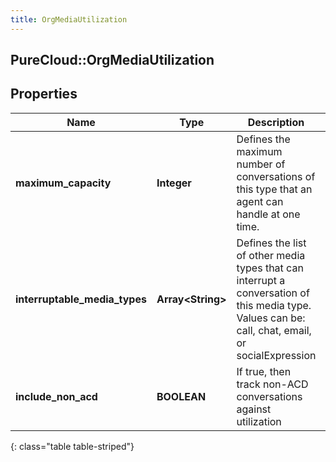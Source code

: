 ```yaml
---
title: OrgMediaUtilization
---
```

## PureCloud::OrgMediaUtilization

## Properties

|Name | Type | Description | Notes|
|------------ | ------------- | ------------- | -------------|
| **maximum_capacity** | **Integer** | Defines the maximum number of conversations of this type that an agent can handle at one time. | [optional] |
| **interruptable_media_types** | **Array&lt;String&gt;** | Defines the list of other media types that can interrupt a conversation of this media type.  Values can be: call, chat, email, or socialExpression | [optional] |
| **include_non_acd** | **BOOLEAN** | If true, then track non-ACD conversations against utilization | [optional] |
{: class="table table-striped"}


